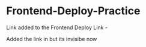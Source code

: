 # Frontend-Deploy-Practice


Link added to the Frontend Deploy Link - 

Added the link in but its invisibe now
